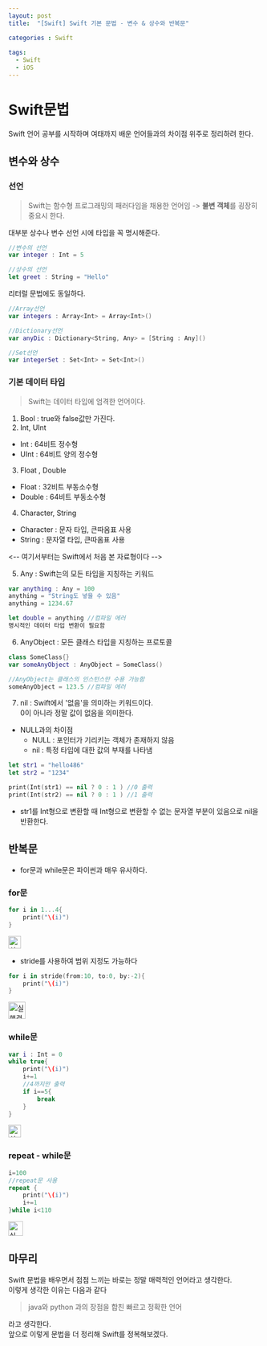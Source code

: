 ```yaml
---
layout: post
title:  "[Swift] Swift 기본 문법 - 변수 & 상수와 반복문"

categories : Swift
  
tags:
  - Swift
  - iOS
---
```


# Swift문법
Swift 언어 공부를 시작하며 여태까지 배운 언어들과의 차이점 위주로 정리하려 한다.   

## 변수와 상수

### 선언
> Swift는 함수형 프로그래밍의 패러다임을 채용한 언어임 -> **불변 객체**를 굉장히 중요시 한다.   

대부분 상수나 변수 선언 시에 타입을 꼭 명시해준다.   
```swift
//변수의 선언
var integer : Int = 5

//상수의 선언
let greet : String = "Hello" 
```

리터럴 문법에도 동일하다.   


```swift
//Array선언
var integers : Array<Int> = Array<Int>()

//Dictionary선언
var anyDic : Dictionary<String, Any> = [String : Any]()

//Set선언
var integerSet : Set<Int> = Set<Int>()
```
### 기본 데이터 타입
> Swift는 데이터 타입에 엄격한 언어이다.    
    
    

1. Bool : true와 false값만 가진다.
2. Int, UInt 
  - Int : 64비트 정수형
  - UInt : 64비트 양의 정수형
3. Float , Double
  - Float : 32비트 부동소수형
  - Double : 64비트 부동소수형

4. Character, String
  - Character : 문자 타입, 큰따옴표 사용
  - String : 문자열 타입, 큰따옴표 사용

<-- 여기서부터는 Swift에서 처음 본 자료형이다 -->

5. Any : Swift는의 모든 타입을 지칭하는 키워드   


```swift
var anything : Any = 100
anything = "String도 넣을 수 있음"
anything = 1234.67

let double = anything //컴파일 에러
명시적인 데이터 타입 변환이 필요함
```

6. AnyObject : 모든 클래스 타입을 지칭하는 프로토콜

```swift
class SomeClass{}
var someAnyObject : AnyObject = SomeClass()

//AnyObject는 클래스의 인스턴스만 수용 가능함
someAnyObject = 123.5 //컴파일 에러
```

7. nil : Swift에서 '없음'을 의미하는 키워드이다.    
  0이 아니라 정말 값이 없음을 의미한다.   
 - NULL과의 차이점
   - NULL : 포인터가 기리키는 객체가 존재하지 않음
   - nil : 특정 타입에 대한 값의 부재를 나타냄

```swift 
let str1 = "hello486"
let str2 = "1234"

print(Int(str1) == nil ? 0 : 1 ) //0 출력
print(Int(str2) == nil ? 0 : 1 ) //1 출력
```

- str1를 Int형으로 변환할 때 Int형으로 변환할 수 없는 문자열 부분이 있음으로 nil을 반환한다.    


## 반복문
- for문과 while문은 파이썬과 매우 유사하다.   

### for문
```swift
for i in 1...4{
    print("\(i)")
}
```
<p align="left">
  <img width="25" alt="실행결과1" src="https://user-images.githubusercontent.com/110437548/210287119-d07468bd-0225-46be-a46a-b687950ddc8c.png">
</p>

- stride를 사용하여 범위 지정도 가능하다
```swift
for i in stride(from:10, to:0, by:-2){
    print("\(i)")
}
```
<p align="left">
  <img width="34" alt="실행결과2" src="https://user-images.githubusercontent.com/110437548/210287068-2c133e86-0998-495a-a7b9-84bf83dcafab.png">
</p>
   
### while문
```swift
var i : Int = 0
while true{
    print("\(i)")
    i+=1
    //4까지만 출력
    if i==5{
        break
    }
}
```
<p align="left">
  <img width="25" alt="실행결과3" src="https://user-images.githubusercontent.com/110437548/210287096-360c5d71-20eb-458d-aa50-4dd666394cba.png">
</p>

### repeat - while문
```swift
i=100
//repeat문 사용
repeat {
    print("\(i)")
    i+=1
}while i<110
```
<p align="left">
  <img width="29" alt="실행결과4" src="https://user-images.githubusercontent.com/110437548/210287108-b6c0235c-70a6-4b08-a1c7-969e9f8972ed.png">
</p>
   
## 마무리
 Swift 문법을 배우면서 점점 느끼는 바로는 정말 매력적인 언어라고 생각한다.    
 이렇게 생각한 이유는 다음과 같다
 > java와 python 과의 장점을 합친 빠르고 정확한 언어    

라고 생각한다.    
앞으로 이렇게 문법을 더 정리해 Swift를 정복해보겠다.
